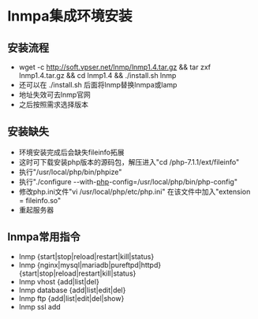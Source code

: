 # lnmpa集成环境安装

## 安装流程

- wget -c http://soft.vpser.net/lnmp/lnmp1.4.tar.gz && tar zxf lnmp1.4.tar.gz && cd lnmp1.4 && ./install.sh lnmp
- 还可以在 ./install.sh 后面将lnmp替换lnmpa或lamp
- 地址失效可去lnmp官网
- 之后按照需求选择版本

## 安装缺失

- 环境安装完成后会缺失fileinfo拓展
- 这时可下载安装php版本的源码包，解压进入"cd /php-7.1.1/ext/fileinfo"
- 执行"/usr/local/php/bin/phpize"
- 执行"./configure --with-[php](http://cpro.baidu.com/cpro/ui/uijs.php?adclass=0&app_id=0&c=news&cf=1001&ch=0&di=128&fv=20&is_app=0&jk=e58366262e229521&k=php&k0=php&kdi0=0&luki=3&mcpm=0&n=10&p=baidu&q=mx163_cpr&rb=0&rs=1&seller_id=1&sid=2195222e266683e5&ssp2=1&stid=9&t=tpclicked3_hc&td=2004887&tu=u2004887&u=http%3A%2F%2Fwww%2Exker%2Ecom%2Fpage%2Fe2013%2F1130%2F130338%2Ehtml&urlid=0)-config=/usr/local/php/bin/php-config"
- 修改php.ini文件"vi /usr/local/php/etc/php.ini" 在该文件中加入"extension = fileinfo.so"
- 重起服务器

## lnmpa常用指令

- lnmp {start|stop|reload|restart|kill|status}
- lnmp {nginx|mysql|mariadb|pureftpd|httpd} {start|stop|reload|restart|kill|status}
- lnmp vhost {add|list|del}
- lnmp database {add|list|edit|del}
- lnmp ftp {add|list|edit|del|show}
- lnmp ssl add